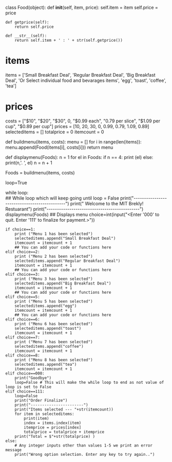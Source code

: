 class Food(object):
    def __init__(self, item, price):
        self.item = item
        self.price = price
    
    def getprice(self):
        return self.price
    
    def __str__(self):
        return self.item + ' : ' + str(self.getprice())
        
# items
items = ['Small Breakfast Deal', 'Regular Breakfast Deal', 'Big Breakfast Deal', 'Or  Select individual food and bevarages items', 'egg', 'toast', 'coffee', 'tea']

# prices
costs = ["$10", "$20", "$30", 0, "$0.99 each", "0.79 per slice", "$1.09 per cup", "$0.89 per cup"]
prices = [10, 20, 30, 0, 0.99, 0.79, 1.09, 0.89]
selecteditems = []
totalprice = 0
itemcount = 0

def buildmenu(items, costs):
    menu = []
    for i in range(len(items)):
        menu.append(Food(items[i], costs[i]))
    return menu

def displaymenu(Foods):
    n = 1
    for el in Foods:
        if n == 4:
            print (el)
        else:
            print(n,'. ', el)
        n = n + 1
        
Foods = buildmenu(items, costs)


loop=True      
  
while loop:  
    ## While loop which will keep going until loop = False
    print("---------------------------------------------")
    print("  Welcome to the MIT Brekly! Restuarant")
    print("---------------------------------------------")
    displaymenu(Foods)    ## Displays menu
    choice=int(input("<Enter '000' to quit. Enter '111' to finalize for payment.>"))
    
    if choice==1:     
        print ("Menu 1 has been selected")
        selecteditems.append("Small Breakfast Deal")
        itemcount = itemcount + 1
        ## You can add your code or functions here
    elif choice==2:
        print ("Menu 2 has been selected")
        selecteditems.append("Regular Breakfast Deal")
        itemcount = itemcount + 1
        ## You can add your code or functions here
    elif choice==3:
        print ("Menu 3 has been selected")
        selecteditems.append("Big Breakfast Deal") 
        itemcount = itemcount + 1
        ## You can add your code or functions here
    elif choice==5:
        print ("Menu 5 has been selected")
        selecteditems.append("egg") 
        itemcount = itemcount + 1
        ## You can add your code or functions here
    elif choice==6:
        print ("Menu 6 has been selected")
        selecteditems.append("toast") 
        itemcount = itemcount + 1
    elif choice==7:
        print ("Menu 7 has been selected")
        selecteditems.append("coffee") 
        itemcount = itemcount + 1
    elif choice==8:
        print ("Menu 8 has been selected")
        selecteditems.append("tea") 
        itemcount = itemcount + 1
    elif choice==000:
        print("Goodbye")
        loop=False # This will make the while loop to end as not value of loop is set to False
    elif choice==111:
        loop=False
        print("Order Finalize")
        print("-----------------------")
        print("Items selected --- "+str(itemcount))
        for item in selecteditems:
            print(item)
            index = items.index(item)
            itemprice = prices[index]
            totalprice = totalprice + itemprice
        print("Total = $"+str(totalprice) )
    else:
        # Any integer inputs other than values 1-5 we print an error message
        print("Wrong option selection. Enter any key to try again..")
